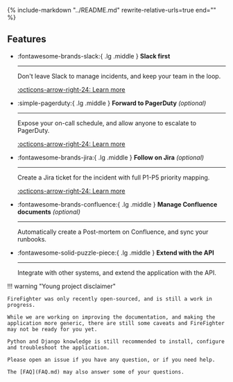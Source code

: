 {%
   include-markdown "../README.md"
   rewrite-relative-urls=true
   end="<!--intro-end-->"
%}

## Features

<div class="grid cards" markdown>

-   :fontawesome-brands-slack:{ .lg .middle } __Slack first__

    ---

    Don't leave Slack to manage incidents, and keep your team in the loop.

    [:octicons-arrow-right-24: Learn more](usage/integrations.md#slack)

-   :simple-pagerduty:{ .lg .middle }  __Forward to PagerDuty__ _(optional)_

    ---

    Expose your on-call schedule, and allow anyone to escalate to PagerDuty.

    [:octicons-arrow-right-24: Learn more](usage/integrations.md#pagerduty)

-   :fontawesome-brands-jira:{ .lg .middle } __Follow on Jira__ _(optional)_

    ---

    Create a Jira ticket for the incident with full P1-P5 priority mapping.

    [:octicons-arrow-right-24: Learn more](usage/integrations.md#jira)

-   :fontawesome-brands-confluence:{ .lg .middle } __Manage Confluence documents__ _(optional)_

    ---

    Automatically create a Post-mortem on Confluence, and sync your runbooks.

-   :fontawesome-solid-puzzle-piece:{ .lg .middle } __Extend with the API__

    ---

    Integrate with other systems, and extend the application with the API.
</div>

!!! warning "Young project disclaimer"

    FireFighter was only recently open-sourced, and is still a work in progress.

    While we are working on improving the documentation, and making the application more generic, there are still some caveats and FireFighter may not be ready for you yet.

    Python and Django knowledge is still recommended to install, configure and troubleshoot the application.

    Please open an issue if you have any question, or if you need help.

    The [FAQ](FAQ.md) may also answer some of your questions.
